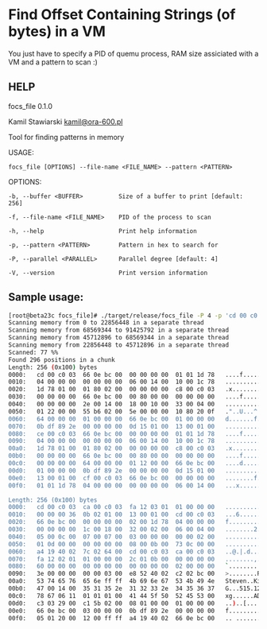 # Find Offset Containing Strings (of bytes) in a VM

You just have to specify a PID of quemu process, RAM size assiciated with a VM and a pattern to scan :)


## HELP
focs_file 0.1.0

Kamil Stawiarski <kamil@ora-600.pl>

Tool for finding patterns in memory


USAGE:

    focs_file [OPTIONS] --file-name <FILE_NAME> --pattern <PATTERN>


OPTIONS:

    -b, --buffer <BUFFER>          Size of a buffer to print [default: 256]

    -f, --file-name <FILE_NAME>    PID of the process to scan

    -h, --help                     Print help information

    -p, --pattern <PATTERN>        Pattern in hex to search for

    -P, --parallel <PARALLEL>      Parallel degree [default: 4]

    -V, --version                  Print version information

## Sample usage: 
```bash
[root@beta23c focs_file]# ./target/release/focs_file -P 4 -p 'cd 00 c0 03' -f /u01/app/oracle/fra/ORCL/archivelog/2022_12_23/o1_mf_1_94_ktbxmbn7_.arc
Scanning memory from 0 to 22856448 in a separate thread
Scanning memory from 68569344 to 91425792 in a separate thread
Scanning memory from 45712896 to 68569344 in a separate thread
Scanning memory from 22856448 to 45712896 in a separate thread
Scanned: 77 %%
Found 296 positions in a chunk
Length: 256 (0x100) bytes
0000:   cd 00 c0 03  66 0e bc 00  00 00 00 00  01 01 1d 78   ....f..........x
0010:   04 00 00 00  00 00 00 00  06 00 14 00  10 00 1c 78   ...............x
0020:   1d 78 01 00  01 80 02 00  00 00 00 00  c8 00 c0 03   .x..............
0030:   00 00 00 00  66 0e bc 00  00 80 00 00  00 00 00 00   ....f...........
0040:   00 00 00 00  2e 00 14 00  18 00 10 00  33 00 04 00   ............3...
0050:   01 22 00 00  55 b6 02 00  5e 00 00 00  10 80 20 0f   ."..U...^..... .
0060:   64 00 00 00  01 00 00 00  66 0e bc 00  01 00 00 00   d.......f.......
0070:   0b df 89 2e  00 00 00 00  0d 15 01 00  13 00 01 00   ................
0080:   ce 00 c0 03  66 0e bc 00  00 00 00 00  01 01 1d 78   ....f..........x
0090:   04 00 00 00  00 00 00 00  06 00 14 00  10 00 1c 78   ...............x
00a0:   1d 78 01 00  01 80 02 00  00 00 00 00  c8 00 c0 03   .x..............
00b0:   00 00 00 00  66 0e bc 00  00 80 00 00  00 00 00 00   ....f...........
00c0:   00 00 00 00  64 00 00 00  01 12 00 00  66 0e bc 00   ....d.......f...
00d0:   01 00 00 00  0b df 89 2e  00 00 00 00  0d 15 01 00   ................
00e0:   13 00 01 00  cf 00 c0 03  66 0e bc 00  00 00 00 00   ........f.......
00f0:   01 01 1d 78  04 00 00 00  00 00 00 00  06 00 14 00   ...x............

Length: 256 (0x100) bytes
0000:   cd 00 c0 03  ca 00 c0 03  fa 12 03 01  01 00 00 00   ................
0010:   00 00 00 36  0b 02 01 00  13 00 01 00  cd 00 c0 03   ...6............
0020:   66 0e bc 00  00 00 00 00  02 00 1d 78  04 00 00 00   f..........x....
0030:   00 00 00 00  1c 00 18 00  32 00 02 00  06 00 04 00   ........2.......
0040:   05 00 0c 00  07 00 07 00  03 00 00 00  00 00 02 00   ................
0050:   01 0d 00 00  00 00 00 00  08 00 0b 00  73 0c 00 00   ............s...
0060:   a4 19 40 02  7c 02 64 00  cd 00 c0 03  ca 00 c0 03   ..@.|.d.........
0070:   fa 12 02 01  01 00 00 00  2c 01 0b 00  00 00 00 00   ........,.......
0080:   60 00 00 00  00 00 00 00  00 00 00 00  02 00 00 00   `...............
0090:   3e 00 00 00  00 00 03 00  e8 52 40 02  c2 02 bc 00   >........R@.....
00a0:   53 74 65 76  65 6e ff ff  4b 69 6e 67  53 4b 49 4e   Steven..KingSKIN
00b0:   47 00 14 00  35 31 35 2e  31 32 33 2e  34 35 36 37   G...515.123.4567
00c0:   78 67 06 11  01 01 01 00  41 44 5f 50  52 45 53 00   xg......AD_PRES.
00d0:   c3 03 29 00  c1 5b 02 00  08 01 00 00  01 00 00 00   ..)..[..........
00e0:   66 0e bc 00  03 00 00 00  0b df 89 2e  00 00 00 00   f...............
00f0:   05 01 20 00  12 00 ff ff  a4 19 40 02  66 0e bc 00   .. .......@.f...
```
